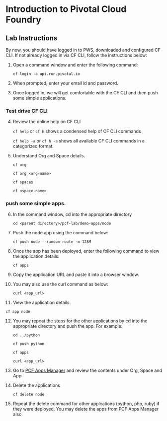 # Introduction to Pivotal Cloud Foundry

## Lab Instructions

By now, you should have logged in to PWS, downloaded and configured CF CLI. If not already logged in via CF CLI, follow the instructions below:

1. Open a command window and enter the following command:

   ``cf login -a api.run.pivotal.io``

2. When prompted, enter your email id and password.
3. Once logged in, we will get comfortable with the CF CLI and then push some simple applications.

### Test drive CF CLI

4. Review the online help on CF CLI

   ``cf help`` or ``cf h`` shows a condensed help of CF CLI commands
   
   ``cf help -a`` or ``cf h -a`` shows all available CF CLI commands in a categorized format.
   
5. Understand Org and Space details.

   ``cf org``
   
   ``cf org <org-name>``
   
   ``cf spaces``
   
   ``cf <space-name>``

### push some simple apps.

6. In the command window, cd into the appropriate directory

    ```cd <parent directory>/pcf-lab/demo-apps/node```
7. Push the node app using the command below:

    ```cf push node --random-route -m 128M```
    
8. Once the app has been deployed, enter the following command to view the application details:

    ```cf apps```

9. Copy the application URL and paste it into a browser window.
10. You may also use the curl command as below:

    ```curl <app_url>```

11. View the application details.

   ``cf app node``

12. You may repeat the steps for the other applications by cd into the appropriate directory and push the app. For example:

    ```cd ../python```
    
    ```cf push python```
    
    ```cf apps```
    
    ```curl <app_url>```
    
13. Go to [PCF Apps Manager](https://console.run.pivotal.io) and review the contents under Org, Space and App
14. Delete the applications

     ```cf delete node```

15. Repeat the delete command for other applcations (python, php, ruby) if they were deployed. You may delete the apps from PCF Apps Manager also.

